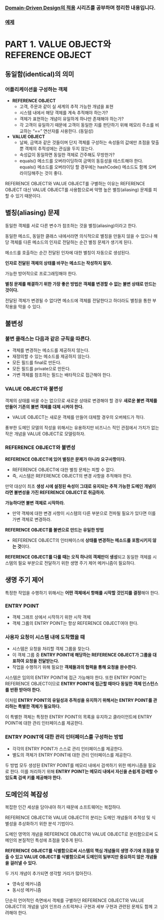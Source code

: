 ### [Domain-Driven Design의 적용](http://aeternum.egloos.com/m/1105776) 시리즈를 공부하며 정리한 내용입니다.

### [예제](https://github.com/sky7th/domain-driven-design/tree/master/src/main/java/com/sky7th/domaindrivendesign/part1)

# PART 1. VALUE OBJECT와 REFERENCE OBJECT

## 동일함(identical)의 의미
### 어플리케이션을 구성하는 객체
- **REFERENCE OBJECT**
  - 고객, 주문과 같이 실 세계의 추적 가능한 개념을 표현
  - 시스템 내에서 해당 객체를 계속 추적해야 하는가? 
  - 객체가 표현하는 개념이 유일하게 하나만 존재해야 하는가?
  - 각 고객이 유일하기 때문에 고객이 동일한 지를 판단하기 위해 메모리 주소를 비교하는 “==” 연산자를 사용한다. (동일성)
- **VALUE OBJECT**
  - 날짜, 금액과 같은 것들이며 단지 객체를 구성하는 속성들의 값에만 초점을 맞출 뿐 객체의 추적성에는 관심을 두지 않는다.
  - 속성값이 동일하면 동일한 객체로 간주해도 무방한가?
  - equals() 메소드를 오버라이딩하여 금액의 동등성을 테스트해야 한다. equals() 메소드를 오버라이딩 할 경우에는 hashCode() 메소드도 함께 오버라이딩해주는 것이 좋다.

REFERENCE OBJECT와 VALUE OBJECT를 구별하는 이유는 REFERENCE OBJECT 대신 VALUE OBJECT를 사용함으로써 악명 높은 별칭(aliasing) 문제를 피할 수 있기 때문이다.

 ## 별칭(aliasing) 문제
동일한 객체를 서로 다른 변수가 참조하는 것을 별칭(aliasing)이라고 한다.

동일한 메소드, 동일한 클래스 내에서라면 의식적으로 별칭을 만들지 않을 수 있으나 해당 객체를 다른 메소드의 인자로 전달하는 순간 별칭 문제가 생기게 된다.

메소드를 호출하는 순간 전달된 인자에 대한 별칭이 자동으로 생성된다.

**인자로 전달된 객체의 상태를 바꾸는 메소드는 작성하지 말자.**

가능한 방어적으로 프로그래밍해야 한다.

**별칭 문제를 해결하기 위한 가장 좋은 방법은 객체를 변경할 수 없는 불변 상태로 만드는 것이다.**

전달된 객체가 변경될 수 없다면 메소드에 객체를 전달한다고 하더라도 별칭을 통한 부작용을 막을 수 있다.

## 불변성
### 불변 클래스는 다음과 같은 규칙을 따른다.
- 객체를 변경하는 메소드를 제공하지 않는다.
- 재정의할 수 있는 메소드를 제공하지 않는다.
- 모든 필드를 final로 만든다.
- 모든 필드를 private으로 만든다.
- 가변 객체를 참조하는 필드는 배타적으로 접근해야 한다.

### VALUE OBJECT와 불변성
객체의 상태를 바꿀 수는 없으므로 새로운 상태로 변경해야 할 경우 **새로운 불변 객체를 만들어 기존의 불변 객체를 대체 시켜야 한다.**

- VALUE OBJECT는 새로운 객체를 만들어 대체할 경우의 오버헤드가 적다. 

풍부한 도메인 모델의 작성을 위해서는 유용하지만 비즈니스 적인 관점에서 가치가 없는 작은 개념을 VALUE OBJECT로 모델링하자.

### REFERENCE OBJECT와 불변성
**REFERENCE OBJECT에 있어 별칭은 문제가 아니라 요구사항이다.**
- REFERENCE OBJECT에 대한 별칭 문제는 피할 수 없다. 
- 즉, 시스템은 REFERENCE OBJECT의 변경 사항을 추적해야 한다.

만약 대상이 최초 **생성 시에 설정된 속성이 그대로 유지되는 추적 가능한 도메인 개념이라면 불변성을 가진 REFERENCE OBJECT로 취급하자.**

**가능하다면 불변 객체로 시작하라.**
- 만약 객체에 대한 변경 사항이 시스템의 다른 부분으로 전파될 필요가 있다면 이를 가변 객체로 변경하라.

**REFERENCE OBJECT를 불변으로 만드는 유일한 방법** 
- REFERENCE OBJECT의 인터페이스에 **상태를 변경하는 메소드를 포함시키지 않는 것**이다.

**REFERENCE OBJECT를 다룰 때는 오직 하나의 객체만이 생성**되고 동일한 객체를 시스템의 필요 부분으로 전달하기 위한 생명 주기 제어 메커니즘이 필요하다.

## 생명 주기 제어
특정한 작업을 수행하기 위해서는 **어떤 객체에서 항해를 시작할 것인지를 결정**해야 한다.

### ENTRY POINT
- 객체 그래프 상에서 시작하기 위한 시작 객체
- 객체 그룹의 ENTRY POINT는 항상 REFERENCE OBJECT여야 한다.

### 사용자 요청이 시스템 내에 도착했을 때
- 시스템은 요청을 처리할 객체 그룹을 찾는다. 
- 이 객체 그룹 중 **ENTRY POINT에 해당하는 REFERENCE OBJECT가 그룹을 대표하여 요청을 전달받는다.**
- 작업을 수행하기 위해 필요한 **객체들과의 협력을 통해 요청을 완수한다.**

시스템은 임의의 ENTRY POINT에 접근 가능해야 한다. 또한 ENTRY POINT는 REFERENCE OBJECT이므로 **ENTRY POINT에 접근할 때마다 동일한 객체 인스턴스를 반환 받아야 한다.**

이처럼 **ENTRY POINT의 유일성과 추적성을 유지하기 위해서는 ENTRY POINT를 관리하는 특별한 객체가 필요하다.** 

이 특별한 객체는 특정한 ENTRY POINT의 목록을 유지하고 클라이언트에 ENTRY POINT에 대한 관리 인터페이스를 제공한다.

### **ENTRY POINT에 대한 관리 인터페이스를 구성하는 방법**
- 각각의 ENTRY POINT가 스스로 관리 인터페이스를 제공한다.
- 별도의 객체가 ENTRY POINT에 대한 관리 인터페이스를 제공한다.

두 방법 모두 생성된 ENTRY POINT를 메모리 내에서 검색하기 위한 메커니즘을 필요로 한다. 이를 처리하기 위해 **ENTRY POINT는 메모리 내에서 자신을 손쉽게 검색할 수 있도록 검색 키를 제공해야 한다.**

## 도메인의 복잡성
복잡한 인간 세상을 담아내야 하기 때문에 소프트웨어는 복잡하다.

REFERENCE OBJECT와 VALUE OBJECT의 분리는 도메인 개념들의 추적성 및 식별성을 추상화하기 위한 분석 기법이다. 

도메인 영역의 개념을 REFERENCE OBJECT와 VALUE OBJECT로 분리함으로써 도메인의 본질적인 특성에 초점을 맞추게 된다.

**REFERENCE OBJECT를 식별함으로써 시스템의 핵심 개념들의 생명 주기에 초점을 맞출 수 있고 VALUE OBJECT를 식별함으로써 도메인의 일부지만 중요하지 않은 개념들을 걸러낼 수 있다.**

두 가지 개념이 추가되면 생각할 거리가 많아진다.
- 영속성 메커니즘
- 동시성 메커니즘

단순히 언어적인 측면에서 객체를 구별하던 REFERENCE OBJECT와 VALUE OBJECT의 개념을 넘어 인프라 스트럭쳐나 구현과 세부 구현과 관련된 문제도 함께 고려해야 한다.